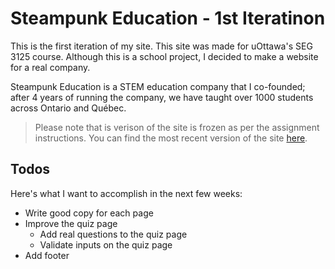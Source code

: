 # Steampunk Education - 1st Iteratinon
This is the first iteration of my site. This site was made for uOttawa's SEG 3125 course. Although this is a school project, I decided to make a website for a real company. 

Steampunk Education is a STEM education company that I co-founded; after 4 years of running the company, we have taught over 1000 students across Ontario and Québec.

> Please note that is verison of the site is frozen as per the assignment instructions. You can find the most recent version of the site [here](https://github.com/thePianoKid/Steampunk-Education).

## Todos 
Here's what I want to accomplish in the next few weeks:
* Write good copy for each page
* Improve the quiz page
    * Add real questions to the quiz page
    * Validate inputs on the quiz page
* Add footer 